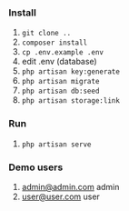 ### Install

1. `git clone ..`
2. `composer install`
3. `cp .env.example .env`
4. edit .env (database)
5. `php artisan key:generate`
6. `php artisan migrate`
7. `php artisan db:seed`
8. `php artisan storage:link`

### Run
1. `php artisan serve`

### Demo users

1. admin@admin.com admin
2. user@user.com user
